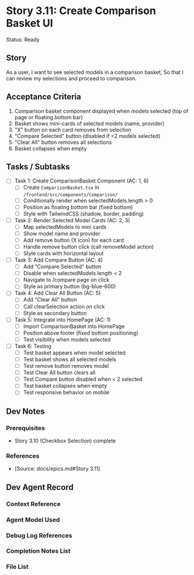 # Story 3.11: Create Comparison Basket UI

Status: Ready

## Story

As a user,
I want to see selected models in a comparison basket,
So that I can review my selections and proceed to comparison.

## Acceptance Criteria

1. Comparison basket component displayed when models selected (top of page or floating bottom bar)
2. Basket shows mini-cards of selected models (name, provider)
3. "X" button on each card removes from selection
4. "Compare Selected" button (disabled if <2 models selected)
5. "Clear All" button removes all selections
6. Basket collapses when empty

## Tasks / Subtasks

- [ ] Task 1: Create ComparisonBasket Component (AC: 1, 6)
  - [ ] Create `ComparisonBasket.tsx` in `/frontend/src/components/comparison/`
  - [ ] Conditionally render when selectedModels.length > 0
  - [ ] Position as floating bottom bar (fixed bottom)
  - [ ] Style with TailwindCSS (shadow, border, padding)

- [ ] Task 2: Render Selected Model Cards (AC: 2, 3)
  - [ ] Map selectedModels to mini cards
  - [ ] Show model name and provider
  - [ ] Add remove button (X icon) for each card
  - [ ] Handle remove button click (call removeModel action)
  - [ ] Style cards with horizontal layout

- [ ] Task 3: Add Compare Button (AC: 4)
  - [ ] Add "Compare Selected" button
  - [ ] Disable when selectedModels.length < 2
  - [ ] Navigate to /compare page on click
  - [ ] Style as primary button (bg-blue-600)

- [ ] Task 4: Add Clear All Button (AC: 5)
  - [ ] Add "Clear All" button
  - [ ] Call clearSelection action on click
  - [ ] Style as secondary button

- [ ] Task 5: Integrate into HomePage (AC: 1)
  - [ ] Import ComparisonBasket into HomePage
  - [ ] Position above footer (fixed bottom positioning)
  - [ ] Test visibility when models selected

- [ ] Task 6: Testing
  - [ ] Test basket appears when model selected
  - [ ] Test basket shows all selected models
  - [ ] Test remove button removes model
  - [ ] Test Clear All button clears all
  - [ ] Test Compare button disabled when < 2 selected
  - [ ] Test basket collapses when empty
  - [ ] Test responsive behavior on mobile

## Dev Notes

### Prerequisites
- Story 3.10 (Checkbox Selection) complete

### References
- [Source: docs/epics.md#Story 3.11]

## Dev Agent Record

### Context Reference

### Agent Model Used

### Debug Log References

### Completion Notes List

### File List
